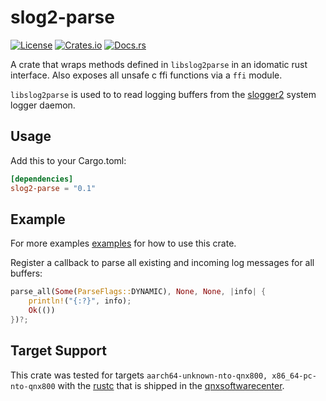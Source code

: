 # slog2-parse

[![License](https://img.shields.io/badge/license-MIT-blue.svg)](LICENSE)
[![Crates.io](https://img.shields.io/crates/v/slog2_parse.svg)](https://crates.io/crates/slog2_parse)
[![Docs.rs](https://docs.rs/slog2_parse/badge.svg)](https://docs.rs/slog2_parse)

A crate that wraps methods defined in `libslog2parse` in an idomatic rust interface. Also exposes all unsafe c ffi functions via a `ffi` module.

`libslog2parse` is used to to read logging buffers from the [slogger2](https://www.qnx.com/developers/docs/8.0/com.qnx.doc.neutrino.utilities/topic/s/slogger2.html) system logger daemon. 

## Usage

Add this to your Cargo.toml:

```toml
[dependencies]
slog2-parse = "0.1"
```

## Example

For more examples [examples](./examples/) for how to use this crate.

Register a callback to parse all existing and incoming log messages for all buffers:

```rust
parse_all(Some(ParseFlags::DYNAMIC), None, None, |info| {
    println!("{:?}", info);
    Ok(())
})?;
```

## Target Support 

This crate was tested for targets `aarch64-unknown-nto-qnx800, x86_64-pc-nto-qnx800` with the [rustc](https://www.qnx.com/developers/docs/8.0/com.qnx.doc.neutrino.utilities/topic/r/rust-host.html) that is shipped in the [qnxsoftwarecenter](https://www.qnx.com/download/group.html?programid=29178). 
